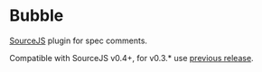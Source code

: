 Bubble
===============

[SourceJS](http://sourcejs.com) plugin for spec comments.

Compatible with SourceJS v0.4+, for v0.3.* use [previous release](https://github.com/sourcejs/sourcejs-bubble/archive/v0.0.9.zip).